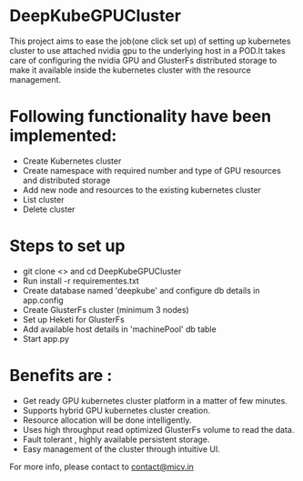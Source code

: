 # DeepKubeGPUCluster
This project aims to ease the job(one click set up) of setting up kubernetes cluster to use attached nvidia gpu to the underlying host in a POD.It takes care of configuring the nvidia GPU and GlusterFs distributed storage to make it available inside the kubernetes cluster with the resource management.
# Following functionality have been implemented:
 - Create Kubernetes cluster
 - Create namespace with required number and type of GPU resources and distributed storage
 - Add new node and resources to the existing kubernetes cluster
 - List cluster
 - Delete cluster

# Steps to set up
 - git clone <> and cd DeepKubeGPUCluster
 - Run install -r requirementes.txt
 - Create database named 'deepkube' and configure db details in app.config
 - Create GlusterFs cluster (minimum 3 nodes)
 - Set up Heketi for GlusterFs
 - Add available host details in 'machinePool' db table
 - Start app.py

# Benefits are :
 - Get ready GPU kubernetes cluster platform in a matter of few minutes.
 - Supports hybrid GPU kubernetes cluster creation.
 - Resource allocation will be done intelligently.
 - Uses high throughput read optimized GlusterFs volume to read the data.
 - Fault tolerant , highly available persistent storage.
 - Easy management of the cluster through intuitive UI.
 
 For more info, please contact to  contact@micv.in 